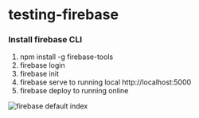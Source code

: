 # testing-firebase

### Install firebase CLI ###
1. npm install -g firebase-tools
2. firebase login
3. firebase init
4. firebase serve to running local http://localhost:5000
5. firebase deploy to running online

![firebase default index](https://user-images.githubusercontent.com/62337311/122935071-3dc9ed00-d39a-11eb-947c-5f2f6276426d.png)
